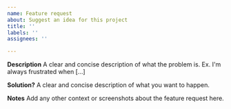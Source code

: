 ```yaml
---
name: Feature request
about: Suggest an idea for this project
title: ''
labels: ''
assignees: ''

---
```


**Description**
A clear and concise description of what the problem is. Ex. I'm always frustrated when [...]

**Solution?**
A clear and concise description of what you want to happen.

**Notes**
Add any other context or screenshots about the feature request here.
